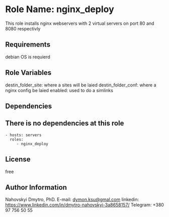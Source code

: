Role Name: nginx_deploy
=========

This role installs nginx webservers with 2 virtual servers on port 80 and 8080 respectivly

Requirements
------------

debian OS is requierd

Role Variables
--------------

destin_folder_site: where a sites will be laied
destin_folder_conf: where a nginx config be laied
enabled: used to do a simlinks 


Dependencies
------------

There is no dependencies at this role
----------------



    - hosts: servers
      roles:
         - nginx_deploy

License
-------

free

Author Information
------------------

Nahovskyi Dmytro, PhD.
E-mail: dymon.ksu@gmal.com
linkedin: https://www.linkedin.com/in/dmytro-nahovskyi-3a8658157/
Telegram: +380 97 756 50 55
